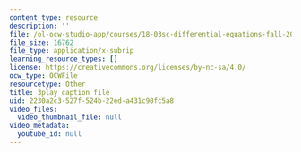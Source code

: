 ```yaml
---
content_type: resource
description: ''
file: /ol-ocw-studio-app/courses/18-03sc-differential-equations-fall-2011/2230a2c3527f524b22eda431c90fc5a8_LjqUV6vqwkg.srt
file_size: 16762
file_type: application/x-subrip
learning_resource_types: []
license: https://creativecommons.org/licenses/by-nc-sa/4.0/
ocw_type: OCWFile
resourcetype: Other
title: 3play caption file
uid: 2230a2c3-527f-524b-22ed-a431c90fc5a8
video_files:
  video_thumbnail_file: null
video_metadata:
  youtube_id: null
---
```

